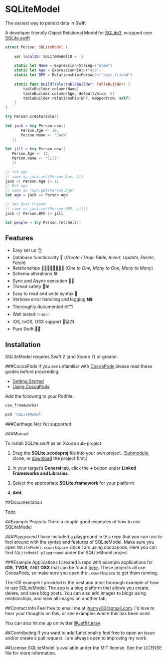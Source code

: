 # SQLiteModel
The easiest way to persist data in Swift

A developer friendly Object Relational Model for [SQLite3](http://www.sqlite.org/), wrapped over [SQLite.swift](https://github.com/stephencelis/SQLite.swift)

```swift
struct Person: SQLiteModel {
    
    var localID: SQLiteModelID = -1
    
    static let Name = Expression<String>("name")
    static let Age = Expression<Int>("age")
    static let BFF = Relationship<Person?>("best_friend")
    
    static func buildTable(tableBuilder: TableBuilder) {
        tableBuilder.column(Name)
        tableBuilder.column(Age, defaultValue: 0)
        tableBuilder.relationship(BFF, mappedFrom: self)
    }
}

try Person.createTable()
    
let jack = try Person.new([
       Person.Age <- 10,
       Person.Name <- "Jack"
   ])
    
let jill = try Person.new([
   Person.Age <- 12,
   Person.Name <- "Jill"
   ])

// Set age
// same as jack.set(Person.Age, 11)
jack <| Person.Age |> 11
// Get age
// same as jack.get(Person.Age)
let age = jack => Person.Age

// Set Best Friend
// same as jack.set(Person.BFF, jill)
jack <| Person.BFF |> jill

let people = try Person.fetchAll()

```

## Features
* Easy set up 👌
* Database functionality 💾 (*Create / Drop Table, Insert, Update, Delete, Fetch*)
* Relationships 👫👨‍👩‍👧👨‍👨‍👧‍👦 (*One to One, Many to One, Many to Many*)
* Schema alterations 🛠
* Sync and Async execution 🏁🚀
* Thread safety 👮☢️
* Easy to read and write syntax 🙌
* Verbose error handling and logging ❗️🖨
* Thoroughly documented 🤓🗂
* Well tested 📉📊📈
* iOS, tvOS, OSX support 📱💻📺
* Pure Swift 💞😻

## Installation

SQLiteModel requires Swift 2 (and Xcode 7) or greater.

###CocoaPods
If you are unfamiliar with [CocoaPods](https://cocoapods.org/) please read these guides before proceeding:

* [Getting Started](https://guides.cocoapods.org/using/getting-started.html)    
* [Using CocoaPods](https://guides.cocoapods.org/using/using-cocoapods.html)

Add the following to your Podfile:

```ruby
use_frameworks!

pod 'SQLiteModel'
```

###Carthage
Not Yet supported

###Manual

To install SQLite.swift as an Xcode sub-project:

 1. Drag the **SQLite.xcodeproj** file into your own project.
    ([Submodule][], clone, or [download][] the project first.)

 2. In your target’s **General** tab, click the **+** button under **Linked
    Frameworks and Libraries**.

 3. Select the appropriate **SQLite.framework** for your platform.

 4. **Add**.

[Submodule]: http://git-scm.com/book/en/Git-Tools-Submodules
[download]: https://github.com/stephencelis/SQLite.swift/archive/master.zip

##Documentation

Todo

##Example Projects
There a couple good examples of how to use SQLiteModel

###Playground
I have included a playground in this repo that you can use to fool around with the syntax and features of SQLiteModel. Make sure you open `SQLiteModel.xcworkspace` since I am using cocoapods. Here you can find `SQLiteModel.playground` under the SQLiteModel project

###Example Applications
I created a repo with example applications for **iOS**, **TVOS**, AND **OSX** that can be found [here](https://github.com/jhurray/SQLiteModel-Example-Project). These projects all use CocoaPods, so make sure you open the `.xcworkspace` to get them running. 

The iOS example I provided is the best and most thorough example of how to use SQLiteModel. The app is a blog platform that allows you create, delete, and save blog posts. You can also add images to blogs using relationships, and view all images on another tab. 

##Contact Info
Feel free to email me at [jhurray33@gmail.com](mailto:jhurray33@gmail.com?subject=SQLiteModel). I'd love to hear your thoughts on this, or see examples where this has been used.

You can also hit me up on twitter [@JeffHurray](https://twitter.com/JeffHurray).

##Contributing
If you want to add functionality feel free to open an issue and/or create a pull request. I am always open to improving my work.

##License
SQLiteModel is available under the MIT license. See the LICENSE file for more information.

